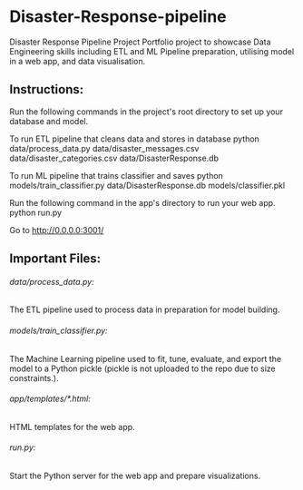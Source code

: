 # Disaster-Response-pipeline

Disaster Response Pipeline Project
Portfolio project to showcase Data Engineering skills including ETL and ML Pipeline preparation, utilising model in a web app, and data visualisation.

## Instructions:

Run the following commands in the project's root directory to set up your database and model.

To run ETL pipeline that cleans data and stores in database python data/process_data.py data/disaster_messages.csv data/disaster_categories.csv data/DisasterResponse.db

To run ML pipeline that trains classifier and saves python models/train_classifier.py data/DisasterResponse.db models/classifier.pkl

Run the following command in the app's directory to run your web app. python run.py

Go to http://0.0.0.0:3001/

## Important Files: 

######  data/process_data.py: 
 The ETL pipeline used to process data in preparation for model building.
######   models/train_classifier.py:
The Machine Learning pipeline used to fit, tune, evaluate, and export the model to a Python pickle (pickle is not uploaded to the repo due to size constraints.).
######   app/templates/*.html: 
HTML templates for the web app.
######   run.py: 
Start the Python server for the web app and prepare visualizations.
